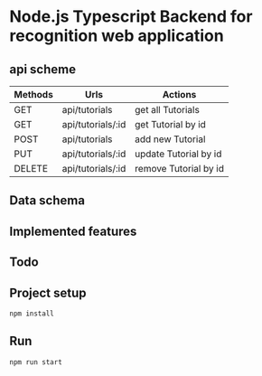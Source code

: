 # Node.js Typescript Backend for recognition web application

## api scheme
| Methods	| Urls	| Actions
| -------- | ------- | ------- |
| GET | api/tutorials | get all Tutorials
| GET | api/tutorials/:id | get Tutorial by id
| POST | api/tutorials | add new Tutorial
| PUT | api/tutorials/:id | update Tutorial by id
| DELETE | api/tutorials/:id | remove Tutorial by id

## Data schema

## Implemented features

## Todo
## Project setup
```
npm install
```

## Run
```
npm run start
```

